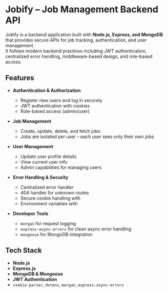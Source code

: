 # Jobify – Job Management Backend API

Jobify is a backend application built with **Node.js, Express, and MongoDB** that provides secure APIs for job tracking, authentication, and user management.  
It follows modern backend practices including JWT authentication, centralized error handling, middleware-based design, and role-based access.


## Features

- **Authentication & Authorization**
  - Register new users and log in securely
  - JWT authentication with cookies
  - Role-based access (admin/user)

- **Job Management**
  - Create, update, delete, and fetch jobs
  - Jobs are isolated per user – each user sees only their own jobs

- **User Management**
  - Update user profile details
  - View current user info
  - Admin capabilities for managing users

- **Error Handling & Security**
  - Centralized error handler 
  - 404 handler for unknown routes
  - Secure cookie handling with 
  - Environment variables with 

- **Developer Tools**
  - `morgan` for request logging
  - `express-async-errors` for clean async error handling
  - `mongoose` for MongoDB integration


## Tech Stack

- **Node.js**
- **Express.js**
- **MongoDB & Mongoose**
- **JWT Authentication**
- `cookie-parser`, `dotenv`, `morgan`, `express-async-errors`




